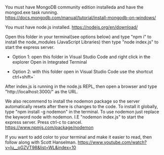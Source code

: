 You must have MongoDB community edition installeda and have the mongod.exe task running. https://docs.mongodb.com/manual/tutorial/install-mongodb-on-windows/

You must have node.js installed. https://nodejs.org/en/download/

Open this folder in your terminal(see options below) and type "npm i" to install the node_modules (JavaScript Libraries) then type "node index.js" to start the express server. 

- Option 1: open this folder in Visual Studio Code and right click in the explorer Open in Integrated Terminal

- Option 2: with this folder open in Visual Studio Code use the shortcut ctrl+shift+`

After index.js is running in the node.js REPL, then open a browser and type "http://localhost:3000/" as the URL.

We also recommend to install the nodemon package so the server automatically resets after there is changes to the code. To install it globally, type "npm install -g nodemon" in the terminal. To use nodemon just replace the keyword node with nodemon. I.E "nodemon index.js" to start the express server. Press ctrl-c to cancel. https://www.npmjs.com/package/nodemon

If you want to add color to your terminal and make it easier to read, then follow along with Scott Hanselman. https://www.youtube.com/watch?v=lu__oGZVT98&list=WL&index=10
